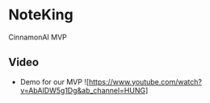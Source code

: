 # NoteKing
CinnamonAI MVP
## Video
* Demo for our MVP
![https://www.youtube.com/watch?v=AbAIDW5g1Dg&ab_channel=HUNG]
